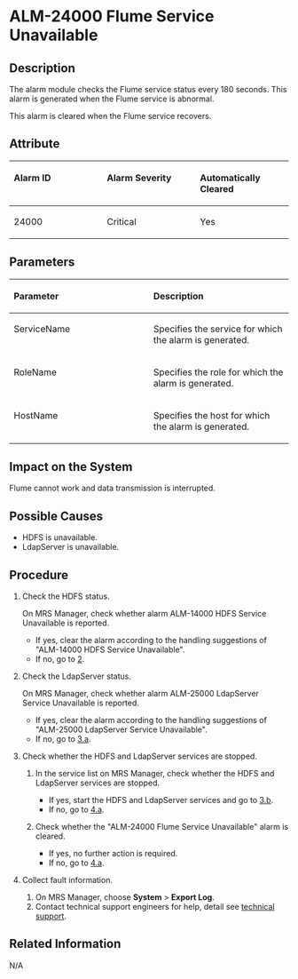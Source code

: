 # ALM-24000 Flume Service Unavailable<a name="EN-US_TOPIC_0125375872"></a>

## Description<a name="s08533d0608b949cdaf295207071f59ca"></a>

The alarm module checks the Flume service status every 180 seconds. This alarm is generated when the Flume service is abnormal.

This alarm is cleared when the Flume service recovers.

## Attribute<a name="s5920c039f4a84f88baf5b0915cab08a2"></a>

<a name="t8c1fe241b02f4dfcaec26b9a0b82edd2"></a>
<table><thead align="left"><tr id="rc35e823b31704369811f302d91848649"><th class="cellrowborder" valign="top" width="33.33333333333333%" id="mcps1.1.4.1.1"><p id="a2a22468c4275403ba7093acba0a32f59"><a name="a2a22468c4275403ba7093acba0a32f59"></a><a name="a2a22468c4275403ba7093acba0a32f59"></a><strong id="a7fc6463c5cf04d7f8eefee2450099b2f"><a name="a7fc6463c5cf04d7f8eefee2450099b2f"></a><a name="a7fc6463c5cf04d7f8eefee2450099b2f"></a>Alarm ID</strong></p>
</th>
<th class="cellrowborder" valign="top" width="33.33333333333333%" id="mcps1.1.4.1.2"><p id="a71a1ea59fffe4cf8aac77718d75f1780"><a name="a71a1ea59fffe4cf8aac77718d75f1780"></a><a name="a71a1ea59fffe4cf8aac77718d75f1780"></a><strong id="a05643c82674d444ba4f5e0978567c369"><a name="a05643c82674d444ba4f5e0978567c369"></a><a name="a05643c82674d444ba4f5e0978567c369"></a>Alarm Severity</strong></p>
</th>
<th class="cellrowborder" valign="top" width="33.33333333333333%" id="mcps1.1.4.1.3"><p id="a78a1459e02a34c38b246cce1ca5de793"><a name="a78a1459e02a34c38b246cce1ca5de793"></a><a name="a78a1459e02a34c38b246cce1ca5de793"></a><strong id="ab9605b9ce7d64e339928fc3161066493"><a name="ab9605b9ce7d64e339928fc3161066493"></a><a name="ab9605b9ce7d64e339928fc3161066493"></a>Automatically Cleared</strong></p>
</th>
</tr>
</thead>
<tbody><tr id="r9410fcaa06a54b89b8e09b514e4f554e"><td class="cellrowborder" valign="top" width="33.33333333333333%" headers="mcps1.1.4.1.1 "><p id="a9e11e98f035e4a55ab7f1bf6b1e4ee15"><a name="a9e11e98f035e4a55ab7f1bf6b1e4ee15"></a><a name="a9e11e98f035e4a55ab7f1bf6b1e4ee15"></a>24000</p>
</td>
<td class="cellrowborder" valign="top" width="33.33333333333333%" headers="mcps1.1.4.1.2 "><p id="afcdb1b375df8465081b565f06da6be6f"><a name="afcdb1b375df8465081b565f06da6be6f"></a><a name="afcdb1b375df8465081b565f06da6be6f"></a>Critical</p>
</td>
<td class="cellrowborder" valign="top" width="33.33333333333333%" headers="mcps1.1.4.1.3 "><p id="aa9c3f49296a141439276a652b8cd46da"><a name="aa9c3f49296a141439276a652b8cd46da"></a><a name="aa9c3f49296a141439276a652b8cd46da"></a>Yes</p>
</td>
</tr>
</tbody>
</table>

## Parameters<a name="sfb5aba134d5d4ab9ae072e5810738315"></a>

<a name="t253741dd2eea4614b6abdfd6c157719c"></a>
<table><thead align="left"><tr id="r46be5060b52843b39118b7876a9d2957"><th class="cellrowborder" valign="top" width="50%" id="mcps1.1.3.1.1"><p id="acd4b5b6820764b33af5172f95d0fb217"><a name="acd4b5b6820764b33af5172f95d0fb217"></a><a name="acd4b5b6820764b33af5172f95d0fb217"></a><strong id="a3426689908b34cb5904034e219e1b828"><a name="a3426689908b34cb5904034e219e1b828"></a><a name="a3426689908b34cb5904034e219e1b828"></a>Parameter</strong></p>
</th>
<th class="cellrowborder" valign="top" width="50%" id="mcps1.1.3.1.2"><p id="adf55770680124a61b36599d7e9c10fa8"><a name="adf55770680124a61b36599d7e9c10fa8"></a><a name="adf55770680124a61b36599d7e9c10fa8"></a><strong id="a860fd4a7f8784eac9e36f77e9ab2b9ac"><a name="a860fd4a7f8784eac9e36f77e9ab2b9ac"></a><a name="a860fd4a7f8784eac9e36f77e9ab2b9ac"></a>Description</strong></p>
</th>
</tr>
</thead>
<tbody><tr id="r9af8528e38404fb69642b71bd6819730"><td class="cellrowborder" valign="top" width="50%" headers="mcps1.1.3.1.1 "><p id="a5165ccf309a749b4ae6f9bbeafaf3f24"><a name="a5165ccf309a749b4ae6f9bbeafaf3f24"></a><a name="a5165ccf309a749b4ae6f9bbeafaf3f24"></a>ServiceName</p>
</td>
<td class="cellrowborder" valign="top" width="50%" headers="mcps1.1.3.1.2 "><p id="af25820982682473c9e0bdb78aa77733a"><a name="af25820982682473c9e0bdb78aa77733a"></a><a name="af25820982682473c9e0bdb78aa77733a"></a>Specifies the service for which the alarm is generated.</p>
</td>
</tr>
<tr id="rb7313e8e8b404c06980d9a726e854873"><td class="cellrowborder" valign="top" width="50%" headers="mcps1.1.3.1.1 "><p id="a645dd6e3e38244018cddfbece60d91c7"><a name="a645dd6e3e38244018cddfbece60d91c7"></a><a name="a645dd6e3e38244018cddfbece60d91c7"></a>RoleName</p>
</td>
<td class="cellrowborder" valign="top" width="50%" headers="mcps1.1.3.1.2 "><p id="ab009fd0352d24a8eb9512ba418cd4351"><a name="ab009fd0352d24a8eb9512ba418cd4351"></a><a name="ab009fd0352d24a8eb9512ba418cd4351"></a>Specifies the role for which the alarm is generated.</p>
</td>
</tr>
<tr id="ra60dd32265f34b309b92a837b2b3f992"><td class="cellrowborder" valign="top" width="50%" headers="mcps1.1.3.1.1 "><p id="afa37d11cd3814ea7968d2e712f317a05"><a name="afa37d11cd3814ea7968d2e712f317a05"></a><a name="afa37d11cd3814ea7968d2e712f317a05"></a>HostName</p>
</td>
<td class="cellrowborder" valign="top" width="50%" headers="mcps1.1.3.1.2 "><p id="a40c4eb22d11f45c0a7b5a06f65031f64"><a name="a40c4eb22d11f45c0a7b5a06f65031f64"></a><a name="a40c4eb22d11f45c0a7b5a06f65031f64"></a>Specifies the host for which the alarm is generated.</p>
</td>
</tr>
</tbody>
</table>

## Impact on the System<a name="sdb399cdeb4da46849c7584158e851266"></a>

Flume cannot work and data transmission is interrupted.

## Possible Causes<a name="s90ad3299502a4b36ad81b2e3cfd5125b"></a>

-   HDFS is unavailable.
-   LdapServer is unavailable.

## Procedure<a name="sceb4e95637d54f72b313018f4b01b0ed"></a>

1.  Check the HDFS status.

    On MRS Manager, check whether alarm ALM-14000 HDFS Service Unavailable is reported.

    -   If yes, clear the alarm according to the handling suggestions of "ALM-14000 HDFS Service Unavailable".
    -   If no, go to  [2](#l704ba1c895c94173a0af245b808f4fe5).

2.  <a name="l704ba1c895c94173a0af245b808f4fe5"></a>Check the LdapServer status.

    On MRS Manager, check whether alarm ALM-25000 LdapServer Service Unavailable is reported.

    -   If yes, clear the alarm according to the handling suggestions of "ALM-25000 LdapServer Service Unavailable".
    -   If no, go to  [3.a](#ld659052f0d3040819c0eca8c6a1499c7).

3.  Check whether the HDFS and LdapServer services are stopped.
    1.  <a name="ld659052f0d3040819c0eca8c6a1499c7"></a>In the service list on MRS Manager, check whether the HDFS and LdapServer services are stopped.
        -   If yes, start the HDFS and LdapServer services and go to  [3.b](#lde8d47c9bd394dd681604c1efed571c0).
        -   If no, go to  [4.a](#l7f5e4fe37963469bbb73c47b1225351d).

    2.  <a name="lde8d47c9bd394dd681604c1efed571c0"></a>Check whether the "ALM-24000 Flume Service Unavailable" alarm is cleared.
        -   If yes, no further action is required.
        -   If no, go to  [4.a](#l7f5e4fe37963469bbb73c47b1225351d).

4.  Collect fault information.
    1.  <a name="l7f5e4fe37963469bbb73c47b1225351d"></a>On MRS Manager, choose  **System**  \>  **Export Log**.
    2.  Contact technical support engineers for help, detail see  [technical support](https://docs.otc.t-systems.com/en-us/public/learnmore.html).


## Related Information<a name="s8b94430e9c084ac08b7bcea21f51e12f"></a>

N/A


